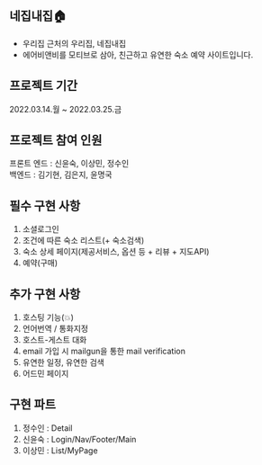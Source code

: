 ## 네집내집🏠

- 우리집 근처의 우리집, 네집내집
- 에어비앤비를 모티브로 삼아, 친근하고 유연한 숙소 예약 사이트입니다.

## 프로젝트 기간

2022.03.14.월 ~ 2022.03.25.금

## 프로젝트 참여 인원

프론트 엔드 : 신윤숙, 이상민, 정수인  
백엔드 : 김기현, 김은지, 윤명국

## 필수 구현 사항

1. 소셜로그인
2. 조건에 따른 숙소 리스트(+ 숙소검색)
3. 숙소 상세 페이지(제공서비스, 옵션 등 + 리뷰 + 지도API)
4. 예약(구매)

## 추가 구현 사항

1. 호스팅 기능(💥)
2. 언어번역 / 통화지정
3. 호스트-게스트 대화
4. email 가입 시 mailgun을 통한 mail verification
5. 유연한 일정, 유연한 검색
6. 어드민 페이지

## 구현 파트

1. 정수인 : Detail
2. 신윤숙 : Login/Nav/Footer/Main
3. 이상민 : List/MyPage
